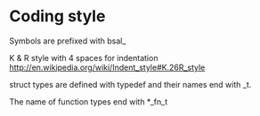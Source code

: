 
# Coding style

Symbols are prefixed with bsal_

K & R style with 4 spaces for indentation
http://en.wikipedia.org/wiki/Indent_style#K.26R_style

struct types are defined with typedef and their names end with _t.

The name of function types end with  *_fn_t


